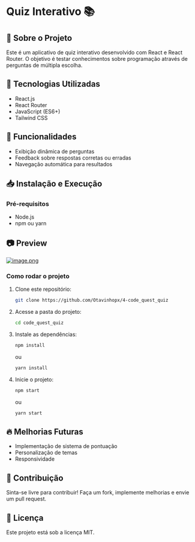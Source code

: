 # Quiz Interativo 📚

## 📌 Sobre o Projeto
Este é um aplicativo de quiz interativo desenvolvido com React e React Router. O objetivo é testar conhecimentos sobre programação através de perguntas de múltipla escolha.

## 🚀 Tecnologias Utilizadas
- React.js
- React Router
- JavaScript (ES6+)
- Tailwind CSS

## 🎯 Funcionalidades
- Exibição dinâmica de perguntas
- Feedback sobre respostas corretas ou erradas
- Navegação automática para resultados

## 📥 Instalação e Execução
### Pré-requisitos
- Node.js
- npm ou yarn

## 📷 Preview

[![image.png](https://i.postimg.cc/rwCSYcn7/image.png)](https://postimg.cc/hXvzXFq0)

### Como rodar o projeto
1. Clone este repositório:
   ```bash
   git clone https://github.com/Otavinhopx/4-code_quest_quiz
   ```
2. Acesse a pasta do projeto:
   ```bash
   cd code_quest_quiz
   ```
3. Instale as dependências:
   ```bash
   npm install
   ```
   ou
   ```bash
   yarn install
   ```
4. Inicie o projeto:
   ```bash
   npm start
   ```
   ou
   ```bash
   yarn start
   ```

## 🔥 Melhorias Futuras
- Implementação de sistema de pontuação
- Personalização de temas
- Responsividade

## 🤝 Contribuição
Sinta-se livre para contribuir! Faça um fork, implemente melhorias e envie um pull request.

## 📜 Licença
Este projeto está sob a licença MIT.

